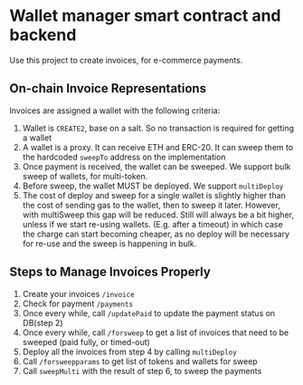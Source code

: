 # Wallet manager smart contract and backend

Use this project to create invoices, for e-commerce payments.

## On-chain Invoice Representations
Invoices are assigned a wallet with the following criteria:

1. Wallet is `CREATE2`, base on a salt. So no transaction is required for getting a wallet
2. A wallet is a proxy. It can receive ETH and ERC-20. It can sweep them to the hardcoded `sweepTo` address on the implementation
3. Once payment is received, the wallet can be sweeped. We support bulk sweep of wallets, for multi-token.
4. Before sweep, the wallet MUST be deployed. We support `multiDeploy`
5. The cost of deploy and sweep for a single wallet is slightly higher than the cost of sending gas to the wallet, then to sweep it later. However, with multiSweep this gap will be reduced. Still will always be a bit higher, unless if we start re-using wallets. (E.g. after a timeout) in which case the charge can start becoming cheaper, as no deploy will be necessary for re-use and the sweep is happening in bulk.


## Steps to Manage Invoices Properly

1. Create your invoices `/invoice`
2. Check for payment `/payments`
3. Once every while, call `/updatePaid` to update the payment status on DB(step 2)
4. Once every while, call `/forsweep` to get a list of invoices that need to be sweeped (paid fully, or timed-out)
5. Deploy all the invoices from step 4 by calling `multiDeploy`
6. Call `/forsweepparams` to get list of tokens and wallets for sweep
7. Call `sweepMulti` with the result of step 6, to sweep the payments
